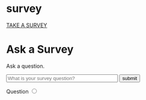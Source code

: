 # survey
<!doctype html>
<html>
<head>
<meta charset="UTF-8">
<title>Untitled Document</title>
<meta name="viewport" content="width=device-width, initial-scale=1">
  <script src="https://ajax.googleapis.com/ajax/libs/jquery/1.11.1/jquery.min.js"></script>
 <!-- <link rel="stylesheet" href="http://maxcdn.bootstrapcdn.com/bootstrap/3.2.0/css/bootstrap.min.css">
<script src="http://maxcdn.bootstrapcdn.com/bootstrap/3.2.0/js/bootstrap.min.js"></script>-->
</head>
<style>
.f {
	display:none;	
}
#su {
	display:block;
	}
#tos {
	display:none;
	}
</style>
<body>
<a href="#page=1">


</a>
<a href="surveyIntake.php">TAKE A SURVEY</a>

<div class="row">
<h1>Ask a Survey</h1>
  <div class="hit"></div>
</div>
<div class="row">
  <div class="col"></div>
  
</div>
<div class="row">


</div>
<script>
$(document).ready(function(){
	/**/
		
		var o=$("#oh").click(function(){
		var h=$("#gt").val();
		
		if(h.length!="") {
			var y=$("#one").val();
			
			
			
				
			$(".col").empty();
			var gog=$(".col").append(h);
			var uh= "ko="+gog;
			good(h);
			$("#gt").val("");
			$(".f").css("display", "block");
			$("#su").css(display,none);		}
    });
	});
	
</script>

<form>
<div id="su">
<p>Ask a question.</p>
<input type="text"size="34"id="gt"placeholder="What is your survey question?">

<input type="button" id="oh" value="submit">
<br/>
</div>
<div id="tos">
<input type="button" onclick="tim()" id="lk"value="NEXT">
</div>
</form>
<script>
function tim(h) {
			window.location.href="surveyIntake.php/?m="+h;
			alert('this where im');
			}
function good(h) {
			if(h!=null){
			
			document.getElementById("su").style.display="none";
			document.getElementById("tos").style.display="block";
			
			
			}}
			
			
</script>
<label>Question</label>
			<input type="radio" >
</body>
</html>
